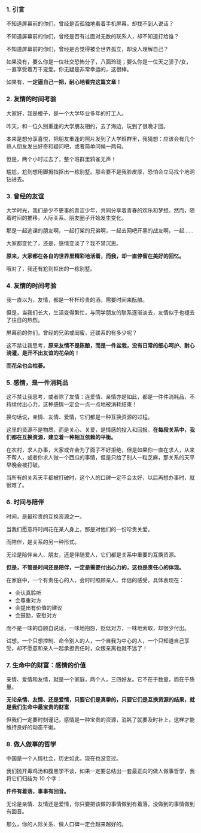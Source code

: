 ### 1. 引言

不知道屏幕前的你们，曾经是否孤独地看着手机屏幕，却找不到人说话？

不知道屏幕前的你们，曾经是否有过面对无数的联系人，却不知道打给谁？

不知道屏幕前的你们，曾经是否觉得被全世界孤立，却没人理解自己？

如果没有，要么你是一位社交恐怖分子，八面玲珑；要么你是一位天之骄子/女，一直享受着万千宠爱。你无疑是非常幸运的，这很棒。

如果有，**一定逼自己一把，耐心地看完这篇文章！**



### 2. 友情的时间考验

大家好，我是橙子，是一个大学毕业多年的打工人。

昨天，和一位久别重逢的大学朋友相约，去了海边，玩到了很晚才回。

本来是想分享喜悦，把朋友重逢的照片发到了大学班群里，我猜想：应该会有几个熟人朋友发出好奇和疑问吧，或者简单问候一两句。

但是，两个小时过去了，整个班群里鸦雀无声！

尴尬，尬到想用脚拇指抠出一栋别墅。那会要不是我脸皮厚，恐怕会立马找个地洞钻进去。



### 3. 曾经的友谊

大学时光，我们是少不更事的青涩少年，共同分享着青春的欢乐和梦想。然而，随着时间的推移，人际关系、朋友圈子开始发生变化。

那是一起逃课的朋友啊，一起打架的兄弟啊，一起去网吧开黑的战友啊，一起......

大家都变忙了，还是，感情变淡了？我不禁沉思。

**原来，大家都在各自的世界里精彩地活着，而我，却一直停留在美好的回忆。**

哦对了，我还有尬到抠出的一栋别墅。



### 4. 友情的时间考验

我一直以为，友情，都是一杯杯珍贵的酒，需要时间来酝酿。

但是，当我们长大，生活变得繁忙，与同学朋友的联系逐渐淡去，友情似乎也褪去了往日的热烈。

屏幕前的你们，曾经的兄弟或闺蜜，还联系的有多少呢？

这不禁让我思考，**原来友情不是陈酿，而是一件盆栽，没有日常的细心呵护、耐心浇灌，是开不出友谊的花朵的！**

**而花朵也会枯萎。**



### 5. 感情，是一件消耗品

这不禁让我思考，或者除了友情：连爱情、亲情亦是如此，都是一件件消耗品，不持续付出心力，这种感情一定会一点一点地被消耗结束！

换句话说，亲情、友情、爱情，它们都是一种互换资源的过程。

这里的资源不是物质，而是关心、关爱，是情感的投入和回报。**在每段关系中，我们都在互换资源，建立着一种相互依赖的平衡。**

在农村，求人办事，大家或许会为了面子不好拒绝，但是如果你一直在求人，从来不帮人，或者你求人做一个西瓜的事情，但是只给了别人一粒芝麻，那关系的天平早晚会被打破。

当所有的关系天平都被打破时，这个人的口碑一定不会太好，以后再想办事时，就很难了。



### 6. 时间与陪伴

时间，是最珍贵的互换资源之一。

当我们愿意将时间花在某人身上，那是对他们的一份珍贵关爱。

而陪伴，是关系的另一种形式。

无论是陪伴亲人、朋友，还是伴随爱人，它们都是关系中重要的互换资源。

**但是，不管是时间还是陪伴，一定是需要付出心力的，这也是责任心的体现。**

在家庭中，一个有责任心的人，会时时照顾亲人、伴侣的感受，具体表现在：

* 会认真聆听
* 会尊重对方
* 会提出有价值的建议
* 会鼓励，安慰对方

而不是一味的自顾自说话，一味地抱怨，贬低对方，一味地索取，却很少付出。

试想，一个只想控制、命令别人的人，一个自我为中心的人，一个只知道自己享受，却不愿意和亲人一起承担责任时，众叛亲离也就不远了！



### 7. 生命中的财富：感情的价值

亲情、爱情和友情，就是一个家庭，两个人，三四好友。它不在于数量，而在于质量。

**无论亲情、友情、还是爱情，只要它们是真挚的，只要它们是互换资源的结果，就是我们生命中最宝贵的财富**

但我们一定要时刻谨记，感情是一种宝贵的资源，消耗了就要及时补上，这样才能维持良好的动态平衡。



### 8. 做人做事的哲学

中国是一个人情社会，历史如此，现在也没变过。

我们抛开毒鸡汤和腹黑学不谈，如果一定要总结出一套最正向的做人做事哲学，我将它们归结为 10 个字：

**件件有着落，事事有回音。**

无论是亲情、友情还是爱情，你只要把该做的事情做到有着落，没做到的事情做到有回音。

那么，你的人际关系、做人口碑一定会越来越好的。